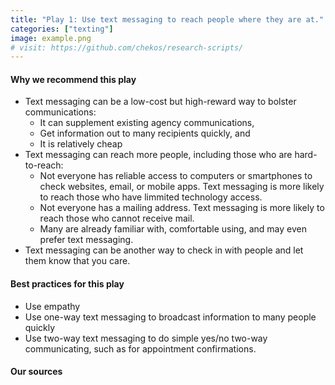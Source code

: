 ```yaml
---
title: "Play 1: Use text messaging to reach people where they are at."
categories: ["texting"]
image: example.png
# visit: https://github.com/chekos/research-scripts/
---
```


#### Why we recommend this play
* Text messaging can be a low-cost but high-reward way to bolster communications:
  - It can supplement existing agency communications,
  - Get information out to many recipients quickly, and
  - It is relatively cheap
* Text messaging can reach more people, including those who are hard-to-reach:
  - Not everyone has reliable access to computers or smartphones to check websites, email, or mobile apps. Text messaging is more likely to reach those who have limmited technology access.
  - Not everyone has a mailing address. Text messaging is more likely to reach those who cannot receive mail.
  - Many are already familiar with, comfortable using, and may even prefer text messaging.
* Text messaging can be another way to check in with people and let them know that you care.

#### Best practices for this play
* Use empathy
* Use one-way text messaging to broadcast information to many people quickly
* Use two-way text messaging to do simple yes/no two-way communicating, such as for appointment confirmations.

#### Our sources